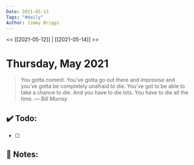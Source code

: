 ```yaml
---
Date: 2021-05-13
Tags: "#daily"
Author: Jimmy Briggs
---
```


<< [[2021-05-12]] | [[2021-05-14]] >>

# Thursday, May 2021

> You gotta commit. You've gotta go out there and improvise and you've gotta be completely unafraid to die. You've got to be able to take a chance to die. And you have to die lots. You have to die all the time.
> &mdash; <cite>Bill Murray</cite>


## ✔️ Todo:

- [ ] 

## 📝 Notes: